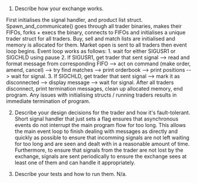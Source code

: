 1. Describe how your exchange works.

First initialises the signal handler, and product list struct. Spawn_and_communicate() goes through all trader binaries,
makes their FIFOs, forks + execs the binary, connects to FIFOs and initialises a unique trader struct for all traders. Buy, sell and match lists are initialised and memory is allocated for them. Market open is sent to all traders then event loop begins. Event loop works as follows: 
    1. wait for either SIGUSR1 or SIGCHLD using pause
    2. If SIGUSR1, get trader that sent signal --> read and format message from corresponding FIFO --> act on command (make order, amend, cancel) --> try find matches --> print orderbook --> print positions --> wait for signal.
    3. If SIGCHLD, get trader that sent signal --> mark it as disconnected --> display message --> wait for signal.
After all traders disconnect, print termination messages, clean up allocated memory, end program.
Any issues with initialising structs / running traders results in immediate termination of program.

2. Describe your design decisions for the trader and how it's fault-tolerant.
Short signal handler that just sets a flag ensures that asynchronous events do not interrupt the main program flow
for too long. This allows the main event loop to finish dealing with messages as directly and quickly as possible to ensure
that incomming signals are not left waiting for too long and are seen and dealt with in a reasonable amount of time.
Furthermore, to ensure that signals from the trader are not lost by the exchange, signals are sent periodically to ensure the
exchange sees at least one of them and can handle it appropriately. 

3. Describe your tests and how to run them.
N/a.